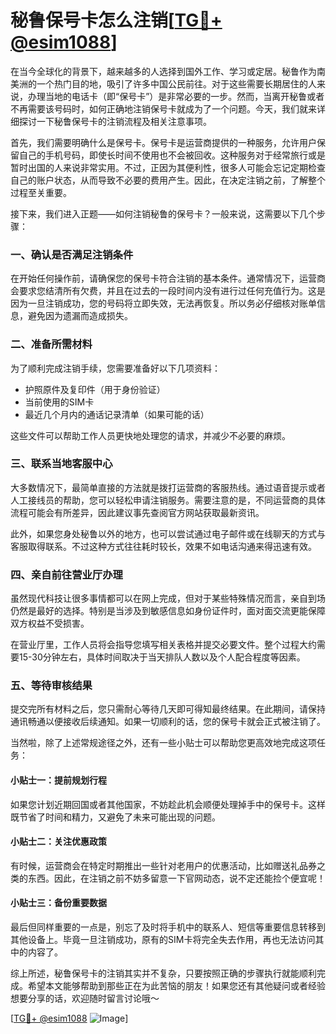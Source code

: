 # 秘鲁保号卡怎么注销[[TG💪+ @esim1088](https://t.me/s/esim1088)]

在当今全球化的背景下，越来越多的人选择到国外工作、学习或定居。秘鲁作为南美洲的一个热门目的地，吸引了许多中国公民前往。对于这些需要长期居住的人来说，办理当地的电话卡（即“保号卡”）是非常必要的一步。然而，当离开秘鲁或者不再需要该号码时，如何正确地注销保号卡就成为了一个问题。今天，我们就来详细探讨一下秘鲁保号卡的注销流程及相关注意事项。

首先，我们需要明确什么是保号卡。保号卡是运营商提供的一种服务，允许用户保留自己的手机号码，即使长时间不使用也不会被回收。这种服务对于经常旅行或是暂时出国的人来说非常实用。不过，正因为其便利性，很多人可能会忘记定期检查自己的账户状态，从而导致不必要的费用产生。因此，在决定注销之前，了解整个过程至关重要。

接下来，我们进入正题——如何注销秘鲁的保号卡？一般来说，这需要以下几个步骤：

### 一、确认是否满足注销条件

在开始任何操作前，请确保您的保号卡符合注销的基本条件。通常情况下，运营商会要求您结清所有欠费，并且在过去的一段时间内没有进行过任何充值行为。这是因为一旦注销成功，您的号码将立即失效，无法再恢复。所以务必仔细核对账单信息，避免因为遗漏而造成损失。

### 二、准备所需材料

为了顺利完成注销手续，您需要准备好以下几项资料：
- 护照原件及复印件（用于身份验证）
- 当前使用的SIM卡
- 最近几个月内的通话记录清单（如果可能的话）

这些文件可以帮助工作人员更快地处理您的请求，并减少不必要的麻烦。

### 三、联系当地客服中心

大多数情况下，最简单直接的方法就是拨打运营商的客服热线。通过语音提示或者人工接线员的帮助，您可以轻松申请注销服务。需要注意的是，不同运营商的具体流程可能会有所差异，因此建议事先查阅官方网站获取最新资讯。

此外，如果您身处秘鲁以外的地方，也可以尝试通过电子邮件或在线聊天的方式与客服取得联系。不过这种方式往往耗时较长，效果不如电话沟通来得迅速有效。

### 四、亲自前往营业厅办理

虽然现代科技让很多事情都可以在网上完成，但对于某些特殊情况而言，亲自到场仍然是最好的选择。特别是当涉及到敏感信息如身份证件时，面对面交流更能保障双方权益不受损害。

在营业厅里，工作人员将会指导您填写相关表格并提交必要文件。整个过程大约需要15-30分钟左右，具体时间取决于当天排队人数以及个人配合程度等因素。

### 五、等待审核结果

提交完所有材料之后，您只需耐心等待几天即可得知最终结果。在此期间，请保持通讯畅通以便接收后续通知。如果一切顺利的话，您的保号卡就会正式被注销了。

当然啦，除了上述常规途径之外，还有一些小贴士可以帮助您更高效地完成这项任务：

#### 小贴士一：提前规划行程
如果您计划近期回国或者其他国家，不妨趁此机会顺便处理掉手中的保号卡。这样既节省了时间和精力，又避免了未来可能出现的问题。

#### 小贴士二：关注优惠政策
有时候，运营商会在特定时期推出一些针对老用户的优惠活动，比如赠送礼品券之类的东西。因此，在注销之前不妨多留意一下官网动态，说不定还能捡个便宜呢！

#### 小贴士三：备份重要数据
最后但同样重要的一点是，别忘了及时将手机中的联系人、短信等重要信息转移到其他设备上。毕竟一旦注销成功，原有的SIM卡将完全失去作用，再也无法访问其中的内容了。

综上所述，秘鲁保号卡的注销其实并不复杂，只要按照正确的步骤执行就能顺利完成。希望本文能够帮助到那些正在为此苦恼的朋友！如果您还有其他疑问或者经验想要分享的话，欢迎随时留言讨论哦～

[[TG💪+ @esim1088](https://t.me/s/esim1088) ![Image](https://i.postimg.cc/4NQfJmqS/Snipaste-2025-05-13-00-14-12.png)]